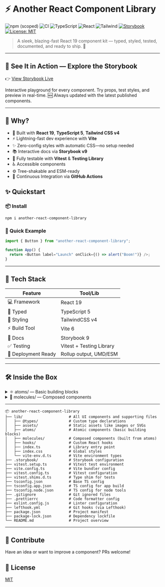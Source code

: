 # ⚡️ Another React Component Library

![npm (scoped)](https://img.shields.io/npm/v/another-react-component-library)
![CI](https://github.com/casvil/another-react-component-library/actions/workflows/ci.yml/badge.svg)
![TypeScript](https://img.shields.io/badge/TypeScript-5-blue?logo=typescript&logoColor=white)
![React](https://img.shields.io/badge/React-19-blue?logo=react)
![Tailwind](https://img.shields.io/badge/TailwindCSS-4.0-38bdf8?logo=tailwindcss)
[![Storybook](https://img.shields.io/badge/Storybook-Online-blueviolet?logo=storybook)](https://casvil.github.io/another-react-component-library/)
[![License: MIT](https://img.shields.io/badge/License-MIT-yellow.svg)](./LICENSE)

> A sleek, blazing-fast React 19 component kit — typed, styled, tested, documented, and ready to ship. 🚀

---

## 📖 See It in Action — Explore the Storybook

👉 [View Storybook Live](https://casvil.github.io/another-react-component-library/)

Interactive playground for every component. Try props, test styles, and preview in real-time.
🆕 Always updated with the latest published components.

---

## 🧠 Why?

- 🧠 Built with **React 19**, **TypeScript 5**, **Tailwind CSS v4**
- ⚡️ Lightning-fast dev experience with **Vite**
- ✨ Zero-config styles with automatic CSS—no setup needed
- 📚 Interactive docs via **Storybook v9**
- 🧪 Fully testable with **Vitest** & **Testing Library**
- ♿️ Accessible components
- ⚙️ Tree-shakable and ESM-ready
- 🔄 Continuous Integration via **GitHub Actions**

## ✨ Quickstart

### 📦 Install

```bash
npm i another-react-component-library
```

### 🚀 Quick Example

```typescript
import { Button } from "another-react-component-library";

function App() {
  return <Button label="Launch" onClick={() => alert("Boom!")} />;
}
```

---

## 🧰 Tech Stack

| Feature             | Tool/Lib                 |
| ------------------- | ------------------------ |
| 💻 Framework        | React 19                 |
| 🧠 Typed            | TypeScript 5             |
| 🎨 Styling          | TailwindCSS v4           |
| ⚡️ Build Tool      | Vite 6                   |
| 📖 Docs             | Storybook 9              |
| ✅ Testing          | Vitest + Testing Library |
| 🚀 Deployment Ready | Rollup output, UMD/ESM   |

---

## 🛠️ Inside the Box

<details>
<summary>⚛️ atoms/ — Basic building blocks</summary>

```plaintext
├── atoms/
│   ├── Alert/               # Alert/notification component
│   ├── Avatar/              # User profile image
│   ├── Badge/               # Status indicator
│   ├── Button/              # Interactive button
│   ├── Card/                # Content container with variants
│   ├── Checkbox/            # Checkbox input
│   ├── Divider/             # Visual separator
│   ├── ErrorMessage/        # Error display
│   ├── HelperText/          # Form helper text
│   ├── Icon/                # Icon component
│   ├── IconButton/          # Button with icon
│   ├── Image/               # Accessible image
│   ├── Input/               # Basic input
│   ├── Label/               # Form label
│   ├── Link/                # Navigation link
│   ├── ProgressBar/         # Progress indicator
│   ├── Radio/               # Radio input
│   ├── Spinner/             # Loading spinner
│   ├── Switch/              # Toggle switch
│   ├── Text/                # Typography component
│   ├── TextArea/            # Multi-line input
│   ├── TimeDisplay/         # Time formatter
│   └── Tooltip/             # Tooltip element
```

</details>

<details> 
<summary>🧬 molecules/ — Composed components</summary>

```plaintext
├── molecules/
│   ├── BadgeAvatar/          # Avatar with badge overlay
│   ├── CheckboxGroup/        # Group of checkboxes
│   ├── Clock/                # Live-updating time
│   ├── CreditCardForm/       # Credit card input form with validation
│   ├── CreditCardPreview/    # Editable credit card preview
│   ├── DropZone/             # File upload with drag & drop functionality
│   ├── Form/                 # Advanced form component with validation
│   ├── FormField/            # Complete form field with label and validation
│   ├── InputField/           # Input with label and validation
│   ├── RadioGroup/           # Group of radio buttons
│   ├── Search/               # Search input with functionality
│   ├── Select/               # Dropdown select
│   └── UserPreview/          # User information display
```

</details>

---

```
📦 another-react-component-library
├── lib/                     # All UI components and supporting files
│   ├── @types/              # Custom type declarations
│   ├── assets/              # Static assets like images or SVGs
│   ├── atoms/               # Atomic components (basic building blocks)
│   ├── molecules/           # Composed components (built from atoms)
│   ├── hooks/               # Custom React hooks
│   ├── index.ts             # Library entry point
│   ├── index.css            # Global styles
│   └── vite-env.d.ts        # Vite environment types
├── .storybook/              # Storybook configuration
├── vitest.setup.ts          # Vitest test environment
├── vite.config.ts           # Vite bundler config
├── vitest.config.ts         # Vitest configuration
├── vitest.shims.d.ts        # Type shim for tests
├── tsconfig.json            # Base TS config
├── tsconfig.app.json        # TS config for app build
├── tsconfig.node.json       # TS config for node tools
├── .gitignore               # Git ignored files
├── .prettierrc              # Code formatter config
├── eslint.config.js         # Linter configuration
├── lefthook.yml             # Git hooks (via Lefthook)
├── package.json             # Project manifest
├── package-lock.json        # Dependency lockfile
└── README.md                # Project overview
```

---

## 🤘 Contribute

Have an idea or want to improve a component? PRs welcome!

## 🪪 License

[MIT](./LICENSE)
